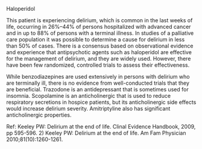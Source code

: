 Haloperidol

This patient is experiencing delirium, which is common in the last weeks of life, occurring in 26%–44% of persons hospitalized with advanced cancer and in up to 88% of persons with a terminal illness. In studies of a palliative care population it was possible to determine a cause for delirium in less than 50% of cases. There is a consensus based on observational evidence and experience that antipsychotic agents such as haloperidol are effective for the management of delirium, and they are widely used. However, there have been few randomized, controlled trials to assess their effectiveness.

While benzodiazepines are used extensively in persons with delirium who are terminally ill, there is no evidence from well-conducted trials that they are beneficial. Trazodone is an antidepressant that is sometimes used for insomnia. Scopolamine is an anticholinergic that is used to reduce respiratory secretions in hospice patients, but its anticholinergic side effects would increase delirium severity. Amitriptyline also has significant anticholinergic properties.

Ref:  Keeley PW: Delirium at the end of life. Clinal Evidence Handbook, 2009, pp 595-596. 2) Keeley PW: Delirium at the end of life. Am Fam Physician 2010;81(10):1260-1261.